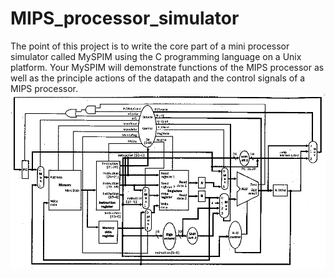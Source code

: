 # MIPS_processor_simulator
The point of this project is to write the core part of a mini processor simulator called MySPIM using the C programming language on a Unix platform. Your MySPIM will demonstrate functions of the MIPS processor as well as the principle actions of the datapath and the control signals of a MIPS processor.
![Alt Text](Fig4.16-MIPS-MCDP-Diagr.gif)
